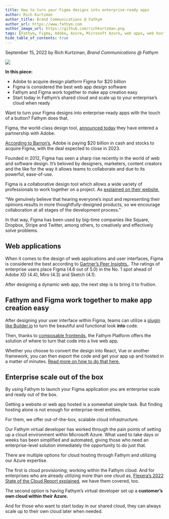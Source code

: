 ```yaml
---
title: How to turn your Figma designs into enterprise-ready apps
author: Rich Kurtzman
author_title: Brand Communications @ Fathym
author_url: https://www.fathym.com
author_image_url: https://github.com/richkurtzman.png
tags: [Fathym, Figma, Adobe, Azure, Microsoft Azure, web apps, web hosting, cloud provisioning]
hide_table_of_contents: true
---
```


September 15, 2022 by Rich Kurtzman, _Brand Communications @ Fathym_

![](https://www.fathym.com/img/figmafathymazure.png)


**In this piece:** 

- Adobe to acquire design platform Figma for $20 billion 
- Figma is considered the best web app design software 
- Fathym and Figma work together to make app creation easy 
- Start today in Fathym’s shared cloud and scale up to your enterprise’s cloud when ready 


Want to turn your Figma designs into enterprise-ready apps with the touch of a button? Fathym does that. 

Figma, the world-class design tool, [announced today](https://www.figma.com/blog/a-new-collaboration-with-adobe/) they have entered a partnership with Adobe.  

[According to Barron’s](https://www.barrons.com/articles/adobe-buying-software-design-company-figma-51663244505), Adobe is paying $20 billion in cash and stocks to acquire Figma, with the deal expected to close in 2023.  

Founded in 2012, Figma has seen a sharp rise recently in the world of web and software design. It’s beloved by designers, marketers, content creators and the like for the way it allows teams to collaborate and due to its powerful, ease-of-use.  

Figma is a collaborative design tool which allows a wide variety of professionals to work together on a project. As [explained on their website,](https://www.figma.com/blog/inside-figma-enterprise-explained/) 

“We genuinely believe that hearing everyone’s input and representing their opinions results in more thoughtfully-designed products, so we encourage collaboration at all stages of the development process.” 

In that way, Figma has been used by big-time companies like Square, Dropbox, Stripe and Twitter, among others, to creatively and effectively solve problems.  
 

## Web applications 

When it comes to the design of web applications and user interfaces, Figma is considered the best according to [Gartner’s Peer Insights.](https://www.gartner.com/reviews/market/prototyping-software/vendor/figma/product/figma). The ratings of enterprise users place Figma (4.6 out of 5.0) in the No. 1 spot ahead of Adobe XD (4.4), Miro (4.3) and Sketch (4.1).  

After designing a dynamic web app, the next step is to bring it to fruition.  

## Fathym and Figma work together to make app creation easy 

After designing your user interface within Figma, teams can utilize a [plugin like Builder.io](https://www.figma.com/community/plugin/747985167520967365) to turn the beautiful and functional look **into** code.  

Then, thanks to [composable frontends,](https://www.fathym.com/blog/articles/2022/september/2022-09-01-explaining-composable-frontend-architecture-as-simply-as-possible) the Fathym Platform offers the solution of where to turn that code into a live web app.  

Whether you choose to convert the design into React, Vue or another framework, you can then export the code and get your app up and hosted in a matter of minutes. [Read more on how to do that here.](https://www.fathym.com/blog/articles/2022/may/2022-05-10-figma-firejet-fathym-fantastic) 
 

## Enterprise scale out of the box 

By using Fathym to launch your Figma application you are enterprise scale and ready out of the box. 

Getting a website or web app hosted is a somewhat simple task. But finding hosting alone is not enough for enterprise-level entities.  

For them, we offer out-of-the-box, scalable cloud infrastructure. 

Our Fathym virtual developer has worked through the pain points of setting up a cloud environment within Microsoft Azure. What used to take days or weeks has been simplified and automated, giving those who need an enterprise-level solution immediately the opportunity to do just that.  

There are multiple options for cloud hosting through Fathym and utilizing our Azure expertise.  

The first is cloud provisioning; working within the Fathym cloud. And for enterprises who are already utilizing more than one cloud as, [Flexera’s 2022 State of the Cloud Report explained](https://www.fathym.com/blog/articles/2022/august/2022-08-19-azure-edges-out-aws), we have them covered, too.  

The second option is having Fathym’s virtual developer set up a **customer’s own cloud within their Azure.** 

And for those who want to start today in our shared cloud, they can always scale up to their own cloud later when needed. 